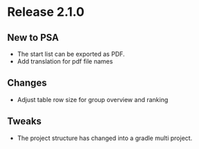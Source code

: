 Release 2.1.0
=============

## New to PSA
* The start list can be exported as PDF.
* Add translation for pdf file names

## Changes
* Adjust table row size for group overview and ranking

## Tweaks
* The project structure has changed into a gradle multi project.
